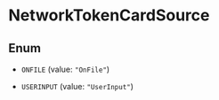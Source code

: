 

# NetworkTokenCardSource

## Enum


* `ONFILE` (value: `"OnFile"`)

* `USERINPUT` (value: `"UserInput"`)



